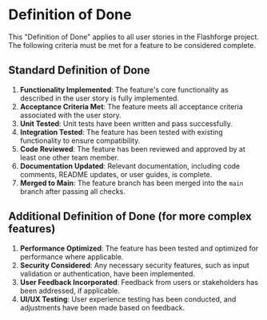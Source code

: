 # Definition of Done

This "Definition of Done" applies to all user stories in the Flashforge project. The following criteria must be met for a feature to be considered complete.

## Standard Definition of Done
1. **Functionality Implemented**: The feature's core functionality as described in the user story is fully implemented.
2. **Acceptance Criteria Met**: The feature meets all acceptance criteria associated with the user story.
3. **Unit Tested**: Unit tests have been written and pass successfully.
4. **Integration Tested**: The feature has been tested with existing functionality to ensure compatibility.
5. **Code Reviewed**: The feature has been reviewed and approved by at least one other team member.
6. **Documentation Updated**: Relevant documentation, including code comments, README updates, or user guides, is complete.
7. **Merged to Main**: The feature branch has been merged into the `main` branch after passing all checks.

## Additional Definition of Done (for more complex features)
1. **Performance Optimized**: The feature has been tested and optimized for performance where applicable.
2. **Security Considered**: Any necessary security features, such as input validation or authentication, have been implemented.
3. **User Feedback Incorporated**: Feedback from users or stakeholders has been addressed, if applicable.
4. **UI/UX Testing**: User experience testing has been conducted, and adjustments have been made based on feedback.